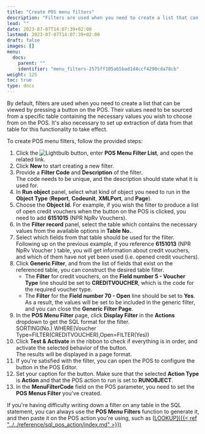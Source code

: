 ```yaml
---
title: "Create POS menu filters"
description: "Filters are used when you need to create a list that can be viewed by pressing a button on the POS."
lead: ""
date: 2023-07-07T14:07:39+02:00
lastmod: 2023-07-07T14:07:39+02:00
draft: false
images: []
menu:
  docs:
    parent: ""
    identifier: "menu_filters-2575ff105ab5bad1d4ccf4298cda78cb"
weight: 125
toc: true
type: docs
---
```


By default, filters are used when you need to create a list that can be viewed by pressing a button on the POS. Their values need to be sourced from a specific table containing the necessary values you wish to choose from on the POS. It's also necessary to set up extraction of data from that table for this functionality to take effect. 

To create POS menu filters, follow the provided steps: 

1. Click the ![Lightbulb](Lightbulb_icon.PNG) button, enter **POS Menu Filter List**, and open the related link.
2. Click **New** to start creating a new filter. 
3. Provide a **Filter Code** and **Description** of the filter.   
   The code needs to be unique, and the description should state what it is used for. 
4. In **Run object** panel, select what kind of object you need to run in the **Object Type** (**Report**, **Codeunit**, **XMLPort**, and **Page**).    
5. Choose the **Object Id**.
   For example, if you wish the filter to produce a list of open credit vouchers when the button on the POS is clicked, you need to add **6151015** (NPR NpRv Vouchers).
6. In the **Filter record** panel, select the table which contains the necessary values from the available options in **Table No.**. 
7. Select which fields from that table should be used for the filter.    
   Following up on the previous example, if you reference **6151013** (NPR NpRv Voucher ) table, you will get information about credit vouchers, and which of them have not yet been used (i.e. opened credit vouchers). 
8. Click **Generic Filter**, and from the list of fields that exist on the referenced table, you can construct the desired table filter.    
   - The **Filter** for credit vouchers, on the **Field number 5 - Voucher Type** line should be set to **CREDITVOUCHER**, which is the code for the required voucher type.
   - The **Filter** for the **Field number 70 - Open** line should be set to **Yes**.      
     As a result, the values will be set to be included in the generic filter, and you can close the **Generic Filter Page**.
9. In the **POS Menu Filter** page, click **Display Filter** in the **Actions** dropdown to get the SQL format for the filter.     
    SORTING(No.) WHERE(Voucher Type=FILTER(CREDITVOUCHER),Open=FILTER(Yes))
10. Click **Test & Activate** in the ribbon to check if everything is in order, and activate the selected behavior of the button.     
    The results will be displayed in a page format. 
11. If you're satisfied with the filter, you can open the POS to configure the button in the POS Editor.
12. Set your caption for the button. Make sure that the selected **Action Type** is **Action** and that the POS action to run is set to **RUNOBJECT**. 
13. In the **MenuFilterCode** field on the POS parameter, you need to set the **POS Menus Filter** you've created. 

If you're having difficulty writing down a filter on any table in the SQL statement, you can always use the **POS Menu Filters** function to generate it, and then paste it on the POS action you're using, such as [<ins>LOOKUP<ins>]({{< ref "../../reference/sql_pos_action/index.md" >}})